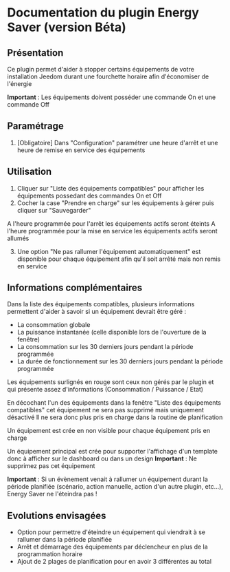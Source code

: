 # Documentation du plugin Energy Saver (version Béta)

## Présentation
Ce plugin permet d'aider à stopper certains équipements de votre installation Jeedom durant une fourchette horaire afin d'économiser de l'énergie

**Important** : Les équipements doivent posséder une commande On et une commande Off

## Paramétrage

1. [Obligatoire] Dans "Configuration" paramétrer une heure d'arrêt et une heure de remise en service des équipements

## Utilisation

1. Cliquer sur "Liste des équipements compatibles" pour afficher les équipements possedant des commandes On et Off
2. Cocher la case "Prendre en charge" sur les équipements à gérer puis cliquer sur "Sauvegarder"

A l'heure programmée pour l'arrêt les équipements actifs seront éteints
A l'heure programmée pour la mise en service les équipements actifs seront allumés

3. Une option "Ne pas rallumer l'équipement automatiquement" est disponible pour chaque équipement afin qu'il soit arrêté mais non remis en service

## Informations complémentaires

Dans la liste des équipements compatibles, plusieurs informations permettent d'aider à savoir si un équipement devrait être géré :
- La consommation globale
- La puissance instantanée (celle disponible lors de l'ouverture de la fenêtre)
- La consommation sur les 30 derniers jours pendant la période programmée
- La durée de fonctionnement sur les 30 derniers jours pendant la période programmée

Les équipements surlignés en rouge sont ceux non gérés par le plugin et qui présente assez d'informations (Consommation / Puissance / Etat)

En décochant l'un des équipements dans la fenêtre "Liste des équipements compatibles" cet équipement ne sera pas supprimé mais uniquement désactivé
Il ne sera donc plus pris en charge dans la routine de planification

Un équipement est crée en non visible pour chaque équipement pris en charge

Un équipement principal est crée pour supporter l'affichage d'un template donc à afficher sur le dashboard ou dans un design
**Important** : Ne supprimez pas cet équipement

**Important** : Si un évènement venait à rallumer un équipement durant la période planifiée (scénario, action manuelle, action d'un autre plugin, etc...), Energy Saver ne l'éteindra pas !

## Evolutions envisagées
- Option pour permettre d'éteindre un équipement qui viendrait à se rallumer dans la période planifiée
- Arrêt et démarrage des équipements par déclencheur en plus de la programmation horaire
- Ajout de 2 plages de planification pour en avoir 3 différentes au total
